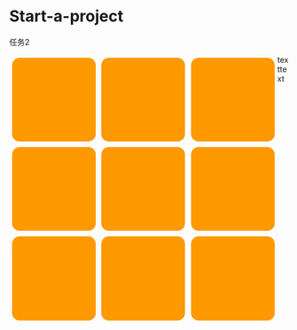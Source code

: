 # Start-a-project
任务2
<!DOCTYPE html>
<html>
<head>
	<meta charset="utf-8">
	<meta name="viewport" content="width=device-width,height=device-height initial-scale=1.0">
	<b><title>小格子</title></b>
	<style type="text/css">
	.xbox{
    width: 30%;
	padding-bottom: 30%;
    margin: 1%;
    border-radius: 9%;
    background-color: #FF9900;
    float: left;
    clear: left;
	}
	/* 放在最左侧的格子 */
	.box {
		width: 30%;
	    padding-bottom: 30%;
	    margin: 1%;
	    border-radius: 9%;
	    background-color: #FF9900;
	    float: left;
	}
	/* 其它的的格子 */
	</style>
</head>
<body>
	<div class="box"></div>
	<div class="box"></div>
	<div class="box"></div>
	<div class="xbox"></div>
	<div class="box"></div>
	<div class="box"></div>
	<div class="xbox"></div>
	<div class="box"></div>
	<div class="box"></div>
	<p>texttext</p>
	<!-- 只是试试Github上传 -->
</body>
</html>
